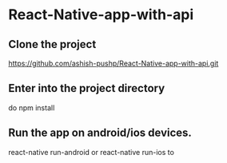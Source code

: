 # React-Native-app-with-api

## Clone the project 
https://github.com/ashish-pushp/React-Native-app-with-api.git

## Enter into the project directory
do npm install

## Run the app on android/ios devices.
react-native run-android or react-native run-ios to
